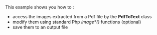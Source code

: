 This example shows you how to : 

- access the images extracted from a Pdf file by the **PdfToText** class 
- modify them using standard Php *image\*()* functions (optional)
- save them to an output file

